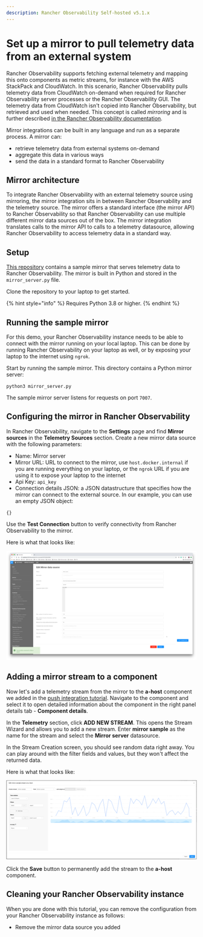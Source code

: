 ```yaml
---
description: Rancher Observability Self-hosted v5.1.x 
---
```


# Set up a mirror to pull telemetry data from an external system

Rancher Observability supports fetching external telemetry and mapping this onto components as metric streams, for instance with the AWS StackPack and CloudWatch. In this scenario, Rancher Observability pulls telemetry data from CloudWatch on-demand when required for Rancher Observability server processes or the Rancher Observability GUI. The telemetry data from CloudWatch isn't copied into Rancher Observability, but retrieved and used when needed. This concept is called _mirroring_ and is further described [in the Rancher Observability documentation](../developer-guides/mirroring.md).

Mirror integrations can be built in any language and run as a separate process. A mirror can:

* retrieve telemetry data from external systems on-demand
* aggregate this data in various ways
* send the data in a standard format to Rancher Observability

## Mirror architecture

To integrate Rancher Observability with an external telemetry source using mirroring, the mirror integration sits in between Rancher Observability and the telemetry source. The mirror offers a standard interface \(the mirror API\) to Rancher Observability so that Rancher Observability can use multiple different mirror data sources out of the box. The mirror integration translates calls to the mirror API to calls to a telemetry datasource, allowing Rancher Observability to access telemetry data in a standard way.

## Setup

[This repository](https://github.com/StackVista/mirror-integration-tutorial) contains a sample mirror that serves telemetry data to Rancher Observability. The mirror is built in Python and stored in the `mirror_server.py` file.

Clone the repository to your laptop to get started.

{% hint style="info" %}
Requires Python 3.8 or higher.
{% endhint %}

## Running the sample mirror

For this demo, your Rancher Observability instance needs to be able to connect with the mirror running on your local laptop. This can be done by running Rancher Observability on your laptop as well, or by exposing your laptop to the internet using `ngrok`.

Start by running the sample mirror. This directory contains a Python mirror server:

```text
python3 mirror_server.py
```

The sample mirror server listens for requests on port `7007`.

## Configuring the mirror in Rancher Observability

In Rancher Observability, navigate to the **Settings** page and find **Mirror sources** in the **Telemetry Sources** section. Create a new mirror data source with the following parameters:

* Name: Mirror server
* Mirror URL: URL to connect to the mirror, use `host.docker.internal` if you are running everything on your laptop, or the `ngrok` URL if you are using it to expose your laptop to the internet
* Api Key: `api_key`
* Connection details JSON: a JSON datastructure that specifies how the mirror can connect to the external source. In our example, you can use an empty JSON object:

```text
{}
```

Use the **Test Connection** button to verify connectivity from Rancher Observability to the mirror.

Here is what that looks like:

![](../../.gitbook/assets/example-mirror.png)

## Adding a mirror stream to a component

Now let's add a telemetry stream from the mirror to the **a-host** component we added in the [push integration tutorial](push_integration_tutorial.md). Navigate to the component and select it to open detailed information about the component in the right panel details tab - **Component details**.

In the **Telemetry** section, click **ADD NEW STREAM**. This opens the Stream Wizard and allows you to add a new stream. Enter **mirror sample** as the name for the stream and select the **Mirror server** datasource.

In the Stream Creation screen, you should see random data right away. You can play around with the filter fields and values, but they won't affect the returned data.

Here is what that looks like:

![](../../.gitbook/assets/v51_example-mirror-stream.png)

Click the **Save** button to permanently add the stream to the **a-host** component.

## Cleaning your Rancher Observability instance

When you are done with this tutorial, you can remove the configuration from your Rancher Observability instance as follows:

* Remove the mirror data source you added

